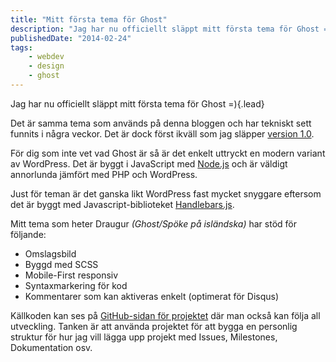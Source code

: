 ```yaml
---
title: "Mitt första tema för Ghost"
description: "Jag har nu officiellt släppt mitt första tema för Ghost =)"
publishedDate: "2014-02-24"
tags:
    - webdev
    - design
    - ghost
---
```


Jag har nu officiellt släppt mitt första tema för Ghost =){.lead}

Det är samma tema som används på denna bloggen och har tekniskt sett funnits i några veckor. Det är dock först ikväll som jag släpper [version 1.0](https://github.com/reedyn/Draugur/releases/tag/1.0).

För dig som inte vet vad Ghost är så är det enkelt uttryckt en modern variant av WordPress. Det är byggt i JavaScript med [Node.js](http://nodejs.org/) och är väldigt annorlunda jämfört med PHP och WordPress.

Just för teman är det ganska likt WordPress fast mycket snyggare eftersom det är byggt med Javascript-biblioteket [Handlebars.js](http://handlebarsjs.com/).

Mitt tema som heter Draugur _(Ghost/Spöke på isländska)_ har stöd för följande:

* Omslagsbild
* Byggd med SCSS
* Mobile-First responsiv
* Syntaxmarkering för kod
* Kommentarer som kan aktiveras enkelt (optimerat för Disqus)

Källkoden kan ses på [GitHub-sidan för projektet](https://github.com/reedyn/Draugur/) där man också kan följa all utveckling. Tanken är att använda projektet för att bygga en personlig struktur för hur jag vill lägga upp projekt med Issues, Milestones, Dokumentation osv.
